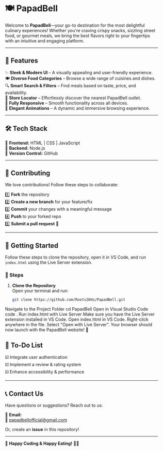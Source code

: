 # 🍽 **PapadBell**  

Welcome to **PapadBell**—your go-to destination for the most delightful culinary experiences! Whether you're craving crispy snacks, sizzling street food, or gourmet meals, we bring the best flavors right to your fingertips with an intuitive and engaging platform.  

---

## 🚀 **Features**  

✨ **Sleek & Modern UI** – A visually appealing and user-friendly experience.  
🍽 **Diverse Food Categories** – Browse a wide range of cuisines and dishes.  
🔍 **Smart Search & Filters** – Find meals based on taste, price, and availability.  
📍 **Store Locator** – Effortlessly discover the nearest PapadBell outlet.  
📱 **Fully Responsive** – Smooth functionality across all devices.  
🎨 **Elegant Animations** – A dynamic and immersive browsing experience.  

---

## 🛠 **Tech Stack**  

🔹 **Frontend:** HTML | CSS | JavaScript  
🔹 **Backend:** Node.js  
🔹 **Version Control:** GitHub  

---

## 📜 **Contributing**  

We love contributions! Follow these steps to collaborate:  

1️⃣ **Fork** the repository  
2️⃣ **Create a new branch** for your feature/fix  
3️⃣ **Commit** your changes with a meaningful message  
4️⃣ **Push** to your forked repo  
5️⃣ **Submit a pull request** 🚀  

---
## 🚀 Getting Started  

Follow these steps to clone the repository, open it in VS Code, and run `index.html` using the Live Server extension.  

### 📌 Steps  

1. **Clone the Repository**  
   Open your terminal and run:  

   ```sh
   git clone https://github.com/Roots26Hz/PapadBell.git
Navigate to the Project Folder
cd PapadBell
Open in Visual Studio Code
code .
Run index.html with Live Server
Make sure you have the Live Server extension installed in VS Code.
Open index.html in VS Code.
Right-click anywhere in the file.
Select "Open with Live Server".
Your browser should now launch with the PapadBell website! 🎉

## 📌 **To-Do List**  

☑️ Integrate user authentication  
☑️ Implement a review & rating system  
☑️ Enhance accessibility & performance  

---

## 📞 **Contact Us**  

Have questions or suggestions? Reach out to us:  

📧 **Email:**  
📩 papadbellofficial@gmail.com

Or, create an **issue** in this repository!  

---

🎉 **Happy Coding & Happy Eating!** 🍕🍔  

